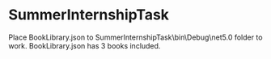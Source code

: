 # SummerInternshipTask

Place BookLibrary.json to SummerInternshipTask\bin\Debug\net5.0 folder to work.
BookLibrary.json has 3 books included.
